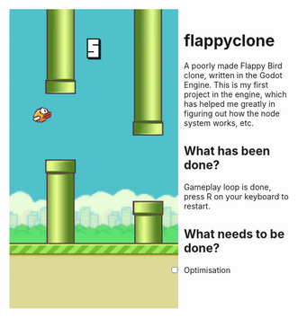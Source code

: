 <img src="./.github/assets/screenshot.webp" align="left" width="300" style="margin-right:10px;">

# flappyclone
A poorly made Flappy Bird clone, written in the Godot Engine. This is my first project in the engine, which has helped me greatly in figuring out how the node system works, etc.

## What has been done?
Gameplay loop is done, press R on your keyboard to restart.

## What needs to be done?
- [ ] Optimisation
